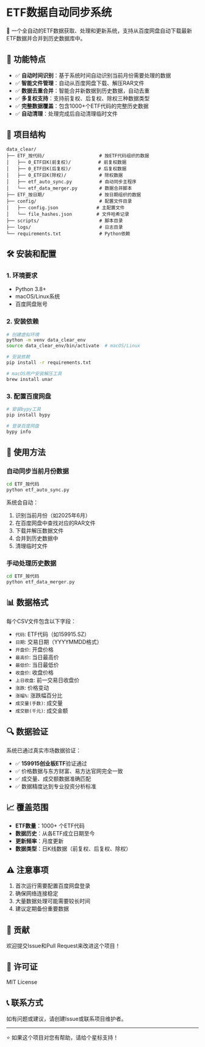 # ETF数据自动同步系统

🚀 一个全自动的ETF数据获取、处理和更新系统，支持从百度网盘自动下载最新ETF数据并合并到历史数据库中。

## 🌟 功能特点

- ✅ **自动时间识别**：基于系统时间自动识别当前月份需要处理的数据
- ✅ **智能文件管理**：自动从百度网盘下载、解压RAR文件
- ✅ **数据去重合并**：智能合并新数据到历史数据，自动去重
- ✅ **多复权支持**：支持前复权、后复权、除权三种数据类型
- ✅ **完整数据覆盖**：包含1000+个ETF代码的完整历史数据
- ✅ **自动清理**：处理完成后自动清理临时文件

## 📁 项目结构

```
data_clear/
├── ETF_按代码/                    # 按ETF代码组织的数据
│   ├── 0_ETF日K(前复权)/          # 前复权数据
│   ├── 0_ETF日K(后复权)/          # 后复权数据
│   ├── 0_ETF日K(除权)/            # 除权数据
│   ├── etf_auto_sync.py          # 自动同步主程序
│   └── etf_data_merger.py        # 数据合并脚本
├── ETF_按日期/                    # 按日期组织的数据
├── config/                       # 配置文件目录
│   ├── config.json              # 主配置文件
│   └── file_hashes.json         # 文件哈希记录
├── scripts/                      # 脚本目录
├── logs/                         # 日志目录
└── requirements.txt              # Python依赖
```

## 🛠️ 安装和配置

### 1. 环境要求

- Python 3.8+
- macOS/Linux系统
- 百度网盘账号

### 2. 安装依赖

```bash
# 创建虚拟环境
python -m venv data_clear_env
source data_clear_env/bin/activate  # macOS/Linux

# 安装依赖
pip install -r requirements.txt

# macOS用户安装解压工具
brew install unar
```

### 3. 配置百度网盘

```bash
# 安装bypy工具
pip install bypy

# 登录百度网盘
bypy info
```

## 🚀 使用方法

### 自动同步当前月份数据

```bash
cd ETF_按代码
python etf_auto_sync.py
```

系统会自动：
1. 识别当前月份（如2025年6月）
2. 在百度网盘中查找对应的RAR文件
3. 下载并解压数据文件
4. 合并到历史数据中
5. 清理临时文件

### 手动处理历史数据

```bash
cd ETF_按代码
python etf_data_merger.py
```

## 📊 数据格式

每个CSV文件包含以下字段：
- `代码`: ETF代码（如159915.SZ）
- `日期`: 交易日期（YYYYMMDD格式）
- `开盘价`: 开盘价格
- `最高价`: 当日最高价
- `最低价`: 当日最低价
- `收盘价`: 收盘价格
- `上日收盘`: 前一交易日收盘价
- `涨跌`: 价格变动
- `涨幅%`: 涨跌幅百分比
- `成交量(手数)`: 成交量
- `成交额(千元)`: 成交金额

## 🔍 数据验证

系统已通过真实市场数据验证：

- ✅ **159915创业板ETF**验证通过
- ✅ 价格数据与东方财富、易方达官网完全一致
- ✅ 成交量、成交额数据准确匹配
- ✅ 数据精度达到专业投资分析标准

## 📈 覆盖范围

- **ETF数量**：1000+ 个ETF代码
- **数据历史**：从各ETF成立日期至今
- **更新频率**：月度更新
- **数据类型**：日K线数据（前复权、后复权、除权）

## ⚠️ 注意事项

1. 首次运行需要配置百度网盘登录
2. 确保网络连接稳定
3. 大量数据处理可能需要较长时间
4. 建议定期备份重要数据

## 🤝 贡献

欢迎提交Issue和Pull Request来改进这个项目！

## 📄 许可证

MIT License

## 📞 联系方式

如有问题或建议，请创建Issue或联系项目维护者。

---

⭐ 如果这个项目对您有帮助，请给个星标支持！ 